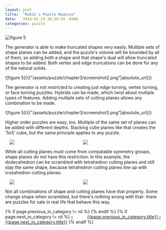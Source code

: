```yaml
---
layout: post
title:  "Rubik's Puzzle Nuances"
date:   2018-02-19 10:39:54 -0400
categories: puzzle
---
```

![figure 5]({{"/assets/puzzle/chapter3/screenshot1.png"|absolute_url}})
<p>
The generator is able to make truncated shapes very easily. Multiple sets of shape planes can be added, and the puzzle's volume will be bounded by all of them, so adding both a shape and that shape's dual will allow truncated shapes to be added. Both vertex and edge truncations can be done for any of the natural solids.
</p>
![figure 5]({{"/assets/puzzle/chapter3/screenshot2.png"|absolute_url}})
<p>
The generator is not restricted to creating just edge turning, vertex turning, or face turning puzzles. Hybrids can be made, which twist about multiple types of features. Adding multiple sets of cutting planes allows any combination to be made.
</p>
![figure 5]({{"/assets/puzzle/chapter3/screenshot3.png"|absolute_url}})
<p>
Higher order puzzles are easy, too. Multiple of the same set of planes can be added with different depths. Stacking cube planes like that creates the '5x5' cube, but the same principle applies to any puzzle.
</p>
<div style="display:flex; margin:1em;">
    <div style="flex:45%;">
        <img src="{{"/assets/puzzle/chapter3/screenshot4a.png"|absolute_url}}"/>
    </div>
    <div style="flex:45%;">
        <img src="{{"/assets/puzzle/chapter3/screenshot4b.png"|absolute_url}}"/>
    </div>
</div>
<p>
While all cutting planes must come from compatable symmetry groups, shape planes do not have this restriction. In this example, the dodecahedron can be scrambled with tetrahedron cutting planes and still stay the same shape, because tetrahedron cutting planes line up with icosahedron cutting planes.
</p>
<div style="display:flex; margin:1em;">
    <div style="flex:45%;">
        <img src="{{"/assets/puzzle/chapter3/screenshot5a.png"|absolute_url}}"/>
    </div>
    <div style="flex:45%;">
        <img src="{{"/assets/puzzle/chapter3/screenshot5b.png"|absolute_url}}"/>
    </div>
</div>
<p>
Not all combinations of shape and cutting planes have that property. Some change shape when scrambled, but there's nothing wrong with that- there are puzzles for sale in real life that behave this way.
</p>


<div>
{% if page.previous_in_category != nil %}
<a href="{{page.previous_in_category.url}}" style="float:right;">{{page.previous_in_category.title}} &#8250;</a>
{% endif %}
{% if page.next_in_category != nil %}
<a href="{{page.next_in_category.url}}" class="float:left;">&#8249; {{page.next_in_category.title}}</a>
{% endif %}
</div>


